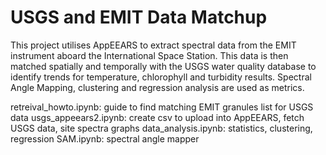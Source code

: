 # USGS and EMIT Data Matchup

This project utilises AppEEARS to extract spectral data from the EMIT instrument aboard the International Space Station. This data is then matched spatially and temporally with the USGS water quality database to identify trends for temperature, chlorophyll and turbidity results. Spectral Angle Mapping, clustering and regression analysis are used as metrics. 

retreival_howto.ipynb: guide to find matching EMIT granules list for USGS data
usgs_appeears2.ipynb: create csv to upload into AppEEARS, fetch USGS data, site spectra graphs
data_analysis.ipynb: statistics, clustering, regression
SAM.ipynb: spectral angle mapper
